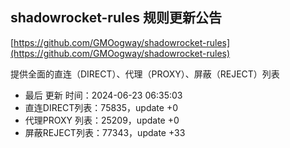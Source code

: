 ## shadowrocket-rules 规则更新公告

[https://github.com/GMOogway/shadowrocket-rules](https://github.com/GMOogway/shadowrocket-rules)

提供全面的直连（DIRECT）、代理（PROXY）、屏蔽（REJECT）列表
- 最后 更新 时间：2024-06-23 06:35:03
- 直连DIRECT列表：75835，update +0
- 代理PROXY 列表：25209，update +0
- 屏蔽REJECT列表：77343，update +33